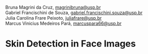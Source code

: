 Bruna Magrini da Cruz, magrinibruna@usp.br  
Gabriel Francischini de Souza, gabriel.francischini.souza@usp.br  
Julia Carolina Frare Peixoto, juliafrare@usp.br  
Marcus Vinicius Medeiros Pará, marcuspara66@usp.br  

# Skin Detection in Face Images